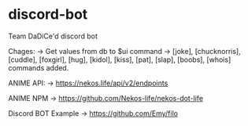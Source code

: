 # discord-bot
Team DaDiCe'd discord bot

Chages:
    -> Get values from db to $ui command
    -> [joke], [chucknorris], [cuddle], [foxgirl], [hug], [kidol], [kiss], [pat], [slap], [boobs], [whois] commands added. 


ANIME API: 
    -> https://nekos.life/api/v2/endpoints

ANIME NPM
    -> https://github.com/Nekos-life/nekos-dot-life

Discord BOT Example
    -> https://github.com/Emy/filo